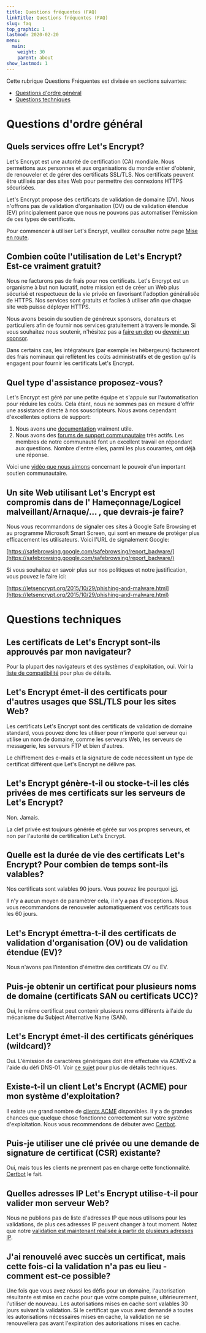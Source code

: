 ```yaml
---
title: Questions fréquentes (FAQ)
linkTitle: Questions fréquentes (FAQ)
slug: faq
top_graphic: 1
lastmod: 2020-02-20
menu:
  main:
    weight: 30
    parent: about
show_lastmod: 1
---
```



Cette rubrique Questions Fréquentes est divisée en sections suivantes:

* [Questions d'ordre général](#general)
* [Questions techniques](#technical)

# <a id="general">Questions d'ordre général</a>

## Quels services offre Let's Encrypt?

Let's Encrypt est une autorité de certification (CA) mondiale. Nous permettons aux personnes et aux organisations du monde entier d'obtenir, de renouveler et de gérer des certificats SSL/TLS. Nos certificats peuvent être utilisés par des sites Web pour permettre des connexions HTTPS sécurisées.

Let's Encrypt propose des certificats de validation de domaine (DV). Nous n'offrons pas de validation d'organisation (OV) ou de validation étendue (EV) principalement parce que nous ne pouvons pas automatiser l'émission de ces types de certificats.

Pour commencer à utiliser Let's Encrypt, veuillez consulter notre page [Mise en route](/getting-started).

## Combien coûte l'utilisation de Let's Encrypt? Est-ce vraiment gratuit?

Nous ne facturons pas de frais pour nos certificats. Let's Encrypt est un organisme à but non lucratif, notre mission est de créer un Web plus sécurisé et respectueux de la vie privée en favorisant l'adoption généralisée de HTTPS. Nos services sont gratuits et faciles à utiliser afin que chaque site web puisse déployer HTTPS.

Nous avons besoin du soutien de généreux sponsors, donateurs et particuliers afin de fournir nos services gratuitement à travers le monde. Si vous souhaitez nous soutenir, n'hésitez pas a [faire un don](/donate) ou [devenir un sponsor](https://www.abetterinternet.org/sponsor).

Dans certains cas, les intégrateurs (par exemple les hébergeurs) factureront des frais nominaux qui reflètent les coûts administratifs et de gestion qu'ils engagent pour fournir les certificats Let's Encrypt.

## Quel type d'assistance proposez-vous?

Let's Encrypt est géré par une petite équipe et s'appuie sur l'automatisation pour réduire les coûts. Cela étant, nous ne sommes pas en mesure d'offrir une assistance directe à nos souscripteurs. Nous avons cependant d'excellentes options de support:

1. Nous avons une [documentation](/docs) vraiment utile.
2. Nous avons des [forums de support communautaire](https://community.letsencrypt.org/) très actifs. Les membres de notre communauté font un excellent travail en répondant aux questions. Nombre d'entre elles, parmi les plus courantes, ont déjà une réponse.

Voici une [vidéo que nous aimons](https://www.youtube.com/watch?v=Xe1TZaElTAs) concernant le pouvoir d'un important soutien communautaire.

## Un site Web utilisant Let's Encrypt est compromis dans de l' Hameçonnage/Logicel malveillant/Arnaque/... , que devrais-je faire?

Nous vous recommandons de signaler ces sites à Google Safe Browsing et au programme Microsoft Smart Screen, qui sont en mesure de protéger plus efficacement les utilisateurs. Voici l'URL de signalement Google:

[https://safebrowsing.google.com/safebrowsing/report_badware/](https://safebrowsing.google.com/safebrowsing/report_badware/)

Si vous souhaitez en savoir plus sur nos politiques et notre justification, vous pouvez le faire ici:

[https://letsencrypt.org/2015/10/29/phishing-and-malware.html](https://letsencrypt.org/2015/10/29/phishing-and-malware.html)

# <a id="technical">Questions techniques</a>

## Les certificats de Let's Encrypt sont-ils approuvés par mon navigateur?

Pour la plupart des navigateurs et des systèmes d'exploitation, oui. Voir la [liste de compatibilité](/docs/cert-compat) pour plus de détails.

## Let's Encrypt émet-il des certificats pour d'autres usages que SSL/TLS pour les sites Web?

Les certificats Let's Encrypt sont des certificats de validation de domaine standard, vous pouvez donc les utiliser pour n'importe quel serveur qui utilise un nom de domaine, comme les serveurs Web, les serveurs de messagerie, les serveurs FTP et bien d'autres.

Le chiffrement des e-mails et la signature de code nécessitent un type de certificat différent que Let's Encrypt ne délivre pas.

## Let's Encrypt génère-t-il ou stocke-t-il les clés privées de mes certificats sur les serveurs de Let's Encrypt?

Non. Jamais.

La clef privée est toujours générée et gérée sur vos propres serveurs, et non par l'autorité de certification Let's Encrypt.

## Quelle est la durée de vie des certificats Let's Encrypt? Pour combien de temps sont-ils valables?

Nos certificats sont valables 90 jours. Vous pouvez lire pourquoi [ici](/2015/11/09/why-90-days.html).

Il n'y a aucun moyen de paramètrer cela, il n'y a pas d'exceptions. Nous vous recommandons de renouveler automatiquement vos certificats tous les 60 jours.

## Let's Encrypt émettra-t-il des certificats de validation d'organisation (OV) ou de validation étendue (EV)?

Nous n'avons pas l'intention d'émettre des certificats OV ou EV.

## Puis-je obtenir un certificat pour plusieurs noms de domaine (certificats SAN ou certificats UCC)?

Oui, le même certificat peut contenir plusieurs noms différents à l'aide du mécanisme du Subject Alternative Name (SAN).

## Let's Encrypt émet-il des certificats génériques (wildcard)?

Oui. L'émission de caractères génériques doit être effectuée via ACMEv2 à l'aide du défi DNS-01. Voir [ce sujet](https://community.letsencrypt.org/t/acme-v2-production-environment-wildcards/55578) pour plus de détails techniques.

## Existe-t-il un client Let's Encrypt (ACME) pour mon système d'exploitation?

Il existe une grand nombre de [clients ACME](/docs/client-options) disponibles. Il y a de grandes chances que quelque chose fonctionne correctement sur votre système d'exploitation. Nous vous recommendons de débuter avec [Certbot](https://certbot.eff.org/).

## Puis-je utiliser une clé privée ou une demande de signature de certificat (CSR) existante?

Oui, mais tous les clients ne prennent pas en charge cette fonctionnalité. [Certbot](https://certbot.eff.org/) le fait.

## Quelles adresses IP Let's Encrypt utilise-t-il pour valider mon serveur Web?
Nous ne publions pas de liste d'adresses IP que nous utilisons pour les validations, de plus ces adresses IP peuvent changer à tout moment. Notez que notre [validation est maintenant réalisée à partir de plusieurs adresses IP](https://letsencrypt.org/2020/02/19/multi-perspective-validation.html).

## J'ai renouvelé avec succès un certificat, mais cette fois-ci la validation n'a pas eu lieu  - comment est-ce possible?

Une fois que vous avez réussi les défis pour un domaine, l'autorisation résultante est mise en cache pour que votre compte puisse, ultérieurement, l'utiliser de nouveau. Les autorisations mises en cache sont valables 30 jours suivant la validation.
Si le certificat que vous avez demandé a toutes les autorisations nécessaires mises en cache, la validation ne se renouvellera pas avant l'expiration des autorisations mises en cache.

